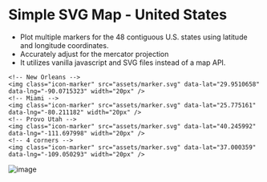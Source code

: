 # Simple SVG Map - United States

- Plot multiple markers for the 48 contiguous U.S. states using latitude and longitude coordinates.
- Accurately adjust for the mercator projection
- It utilizes vanilla javascript and SVG files instead of a map API.

```
<!-- New Orleans -->
<img class="icon-marker" src="assets/marker.svg" data-lat="29.9510658" data-lng="-90.0715323" width="20px" />
<!-- Miami -->
<img class="icon-marker" src="assets/marker.svg" data-lat="25.775161" data-lng="-80.211182" width="20px" />
<!-- Provo Utah -->
<img class="icon-marker" src="assets/marker.svg" data-lat="40.245992" data-lng="-111.697998" width="20px" />
<!-- 4 corners -->
<img class="icon-marker" src="assets/marker.svg" data-lat="37.000359" data-lng="-109.050293" width="20px" />

```

![image](https://github.com/user-attachments/assets/65892760-8aeb-4638-bf5e-926ee642c686)
